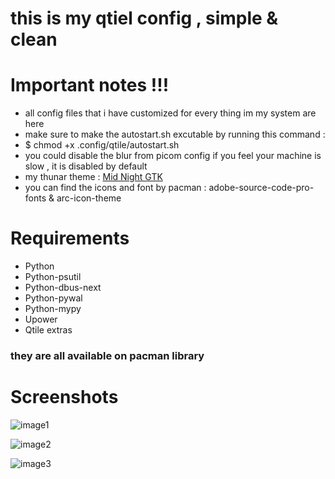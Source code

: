 # this is my qtiel config , simple & clean 

# Important notes !!!
- all config files that i have customized for every thing im my system are here
- make sure to make the autostart.sh excutable by running this command :
- $ chmod +x .config/qtile/autostart.sh
- you could disable the blur from picom config if you feel your machine is slow , it is disabled by default
- my thunar theme : [Mid Night GTK](https://aur.archlinux.org/packages/midnight-gtk-theme-git)
- you can find the icons and font by pacman : adobe-source-code-pro-fonts & arc-icon-theme
# Requirements
- Python
- Python-psutil
- Python-dbus-next
- Python-pywal
- Python-mypy
- Upower
- Qtile extras
<h3>they are all available on pacman library</h3>

# Screenshots
![image1](https://raw.githubusercontent.com/nizaralheet/my_config/main/screenshot/q1.png)

![image2](https://raw.githubusercontent.com/nizaralheet/my_config/main/screenshot/q2.png)
 
![image3](https://raw.githubusercontent.com/nizaralheet/my_config/main/screenshot/q3.png)
